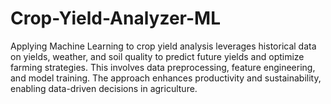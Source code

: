# Crop-Yield-Analyzer-ML
Applying Machine Learning to crop yield analysis leverages historical data on yields, weather, and soil quality to predict future yields and optimize farming strategies. This involves data preprocessing, feature engineering, and model training. The approach enhances productivity and sustainability, enabling data-driven decisions in agriculture.
